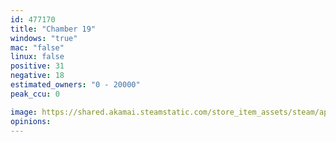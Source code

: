 ```yaml
---
id: 477170
title: "Chamber 19"
windows: "true"
mac: "false"
linux: false
positive: 31
negative: 18
estimated_owners: "0 - 20000"
peak_ccu: 0

image: https://shared.akamai.steamstatic.com/store_item_assets/steam/apps/477170/header.jpg?t=1478228406
opinions:
---
```

